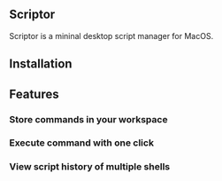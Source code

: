## Scriptor

Scriptor is a mininal desktop script manager for MacOS.

## Installation

## Features

### Store commands in your workspace

### Execute command with one click

### View script history of multiple shells
